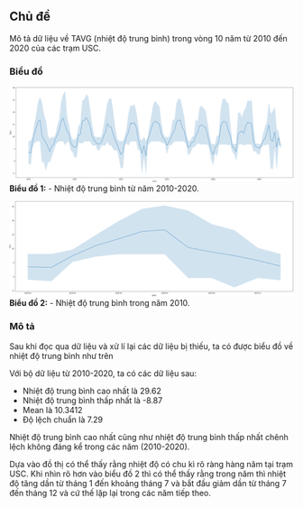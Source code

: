 ## Chủ đề
Mô tả dữ liệu về TAVG (nhiệt độ trung bình) trong vòng 10 năm từ 2010 đến 2020 của các trạm USC.

### Biểu đồ
![](../1.png)
**Biểu đồ 1:** - Nhiệt độ trung bình từ năm 2010-2020.

![](../2.png)
**Biểu đồ 2:** - Nhiệt độ trung bình trong năm 2010.

### Mô tả
Sau khi đọc qua dữ liệu và xử lí lại các dữ liệu bị thiếu, ta có được biểu đồ về nhiệt độ trung bình như trên

Với bộ dữ liệu từ 2010-2020, ta có các dữ liệu sau:
- Nhiệt độ trung bình cao nhất là 29.62
- Nhiệt độ trung bình thấp nhất là -8.87
- Mean là 10.3412
- Độ lệch chuẩn là 7.29

Nhiệt độ trung bình cao nhất cũng như nhiệt độ trung bình thấp nhất chênh lệch không đáng kể trong các năm (2010-2020).

Dựa vào đồ thị có thể thấy rằng nhiệt độ có chu kì rõ ràng hàng năm tại trạm USC. Khi nhìn rõ hơn vào biểu đồ 2 thì có thể thấy rằng trong năm thì nhiệt độ tăng dần từ tháng 1 đến khoảng tháng 7 và bắt đầu giảm dần từ tháng 7 đến tháng 12 và cứ thế lặp lại trong các năm tiếp theo.

